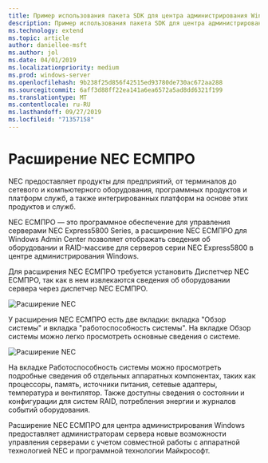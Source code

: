 ```yaml
---
title: Пример использования пакета SDK для центра администрирования Windows — NEC
description: Пример использования пакета SDK для центра администрирования Windows — NEC
ms.technology: extend
ms.topic: article
author: daniellee-msft
ms.author: jol
ms.date: 04/01/2019
ms.localizationpriority: medium
ms.prod: windows-server
ms.openlocfilehash: 9b238f25d856f42515ed93780de730ac672aa288
ms.sourcegitcommit: 6aff3d88ff22ea141a6ea6572a5ad8dd6321f199
ms.translationtype: MT
ms.contentlocale: ru-RU
ms.lasthandoff: 09/27/2019
ms.locfileid: "71357158"
---
```

# <a name="nec-esmpro-extension"></a>Расширение NEC ЕСМПРО

NEC предоставляет продукты для предприятий, от терминалов до сетевого и компьютерного оборудования, программных продуктов и платформ служб, а также интегрированных платформ на основе этих продуктов и служб.

NEC ЕСМПРО — это программное обеспечение для управления серверами NEC Express5800 Series, а расширение NEC ЕСМПРО для Windows Admin Center позволяет отображать сведения об оборудовании и RAID-массиве для серверов серии NEC Express5800 в центре администрирования Windows.

Для расширения NEC ЕСМПРО требуется установить Диспетчер NEC ЕСМПРО, так как в нем извлекаются сведения об оборудовании сервера через диспетчер NEC ЕСМПРО.

![Расширение NEC](../../media/extend-case-study-nec/nec-1.png)

У расширения NEC ЕСМПРО есть две вкладки: вкладка "Обзор системы" и вкладка "работоспособность системы". На вкладке Обзор системы можно легко просмотреть основные сведения о системе.

![Расширение NEC](../../media/extend-case-study-nec/nec-2.png)

На вкладке Работоспособность системы можно просмотреть подробные сведения об отдельных аппаратных компонентах, таких как процессоры, память, источники питания, сетевые адаптеры, температура и вентилятор. Также доступны сведения о состоянии и конфигурации для систем RAID, потребления энергии и журналов событий оборудования.

Расширение NEC ЕСМПРО для центра администрирования Windows предоставляет администраторам сервера новые возможности управления серверами с учетом совместной работы с аппаратной технологией NEC и программной технологии Майкрософт.